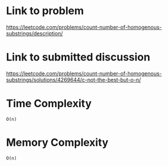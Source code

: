 # Link to problem
https://leetcode.com/problems/count-number-of-homogenous-substrings/description/

# Link to submitted discussion
https://leetcode.com/problems/count-number-of-homogenous-substrings/solutions/4269644/c-not-the-best-but-o-n/

# Time Complexity
`O(n)`

# Memory Complexity
`O(n)`
